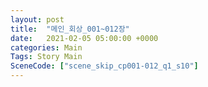 ```yaml
---
layout: post
title:  "메인_회상_001~012장"
date:   2021-02-05 05:00:00 +0000
categories: Main
Tags: Story Main
SceneCode: ["scene_skip_cp001-012_q1_s10"]
---
```

